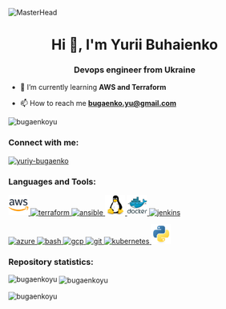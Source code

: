 ![MasterHead](https://akumeninc.com/wp-content/uploads/2020/02/Animation-1.gif)
<h1 align="center">Hi 👋, I'm Yurii Buhaienko</h1>
<h3 align="center">Devops engineer from Ukraine</h3>



- 🌱 I’m currently learning **AWS and Terraform**

- 📫 How to reach me **bugaenko.yu@gmail.com**

<p align="left"> <img src="https://komarev.com/ghpvc/?username=bugaenkoyu&label=Profile%20views&color=0e75b6&style=flat" alt="bugaenkoyu" /> </p>
<h3 align="left">Connect with me:</h3>
<p align="left">
<a href="https://linkedin.com/in/yuriy-bugaenko" target="blank"><img align="center" src="https://raw.githubusercontent.com/rahuldkjain/github-profile-readme-generator/master/src/images/icons/Social/linked-in-alt.svg" alt="yuriy-bugaenko" height="30" width="40" /></a>
</p>

<h3 align="left">Languages and Tools:</h3>
<p align="left"> 
<a href="https://aws.amazon.com" target="_blank" rel="noreferrer"> <img src="https://raw.githubusercontent.com/devicons/devicon/master/icons/amazonwebservices/amazonwebservices-original-wordmark.svg" alt="aws" width="40" height="40"/> </a> 
<a href="https://www.terraform.io/" target="_blank" rel="noreferrer"> <img src="https://cdn.jsdelivr.net/gh/devicons/devicon/icons/terraform/terraform-original-wordmark.svg" alt="terraform" width="40" height="40"/> </a> 
<a href="https://www.ansible.com/" target="_blank" rel="noreferrer"> <img src="https://cdn.jsdelivr.net/gh/devicons/devicon/icons/ansible/ansible-original-wordmark.svg" alt="ansible" width="40" height="40"/> </a> 
<a href="https://www.linux.org/" target="_blank" rel="noreferrer"> <img src="https://raw.githubusercontent.com/devicons/devicon/master/icons/linux/linux-original.svg" alt="linux" width="40" height="40"/> </a>
<a href="https://www.docker.com/" target="_blank" rel="noreferrer"> <img src="https://raw.githubusercontent.com/devicons/devicon/master/icons/docker/docker-original-wordmark.svg" alt="docker" width="40" height="40"/> </a>
<a href="https://www.jenkins.io" target="_blank" rel="noreferrer"> <img src="https://www.vectorlogo.zone/logos/jenkins/jenkins-icon.svg" alt="jenkins" width="40" height="40"/> </a>
          
          
  
<a href="https://azure.microsoft.com/en-in/" target="_blank" rel="noreferrer"> <img src="https://www.vectorlogo.zone/logos/microsoft_azure/microsoft_azure-icon.svg" alt="azure" width="40" height="40"/> </a> 
<a href="https://www.gnu.org/software/bash/" target="_blank" rel="noreferrer"> <img src="https://www.vectorlogo.zone/logos/gnu_bash/gnu_bash-icon.svg" alt="bash" width="40" height="40"/> </a>  <a href="https://cloud.google.com" target="_blank" rel="noreferrer"> <img src="https://www.vectorlogo.zone/logos/google_cloud/google_cloud-icon.svg" alt="gcp" width="40" height="40"/> </a> <a href="https://git-scm.com/" target="_blank" rel="noreferrer"> <img src="https://www.vectorlogo.zone/logos/git-scm/git-scm-icon.svg" alt="git" width="40" height="40"/> </a>  <a href="https://kubernetes.io" target="_blank" rel="noreferrer"> <img src="https://www.vectorlogo.zone/logos/kubernetes/kubernetes-icon.svg" alt="kubernetes" width="40" height="40"/> </a>  <a href="https://www.python.org" target="_blank" rel="noreferrer"> <img src="https://raw.githubusercontent.com/devicons/devicon/master/icons/python/python-original.svg" alt="python" width="40" height="40"/> </a> </p>

<h3 align="left">Repository statistics:</h3>
<p><img align="left" src="https://github-readme-stats.vercel.app/api/top-langs?username=bugaenkoyu&show_icons=true&locale=en&layout=compact" alt="bugaenkoyu" /></p>

<p>&nbsp;<img align="center" src="https://github-readme-stats.vercel.app/api?username=bugaenkoyu&show_icons=true&locale=en" alt="bugaenkoyu" /></p>

<p><img align="center" src="https://github-readme-streak-stats.herokuapp.com/?user=bugaenkoyu&" alt="bugaenkoyu" /></p>
